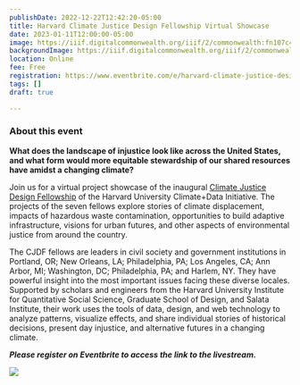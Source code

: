 ```yaml
---
publishDate: 2022-12-22T12:42:20-05:00
title: Harvard Climate Justice Design Fellowship Virtual Showcase
date: 2023-01-11T12:00:00-05:00
image: https://iiif.digitalcommonwealth.org/iiif/2/commonwealth:fn107c409/1100,1971,3517,1858/full/0/default.jpg
backgroundImage: https://iiif.digitalcommonwealth.org/iiif/2/commonwealth:fn107c409/1100,1971,3517,1858/full/0/default.jpg
location: Online
fee: Free
registration: https://www.eventbrite.com/e/harvard-climate-justice-design-fellowship-virtual-showcase-tickets-495251850617
tags: []
draft: true

---
```

### About this event

**What does the landscape of injustice look like across the United States, and what form would more equitable stewardship of our shared resources have amidst a changing climate?**

Join us for a virtual project showcase of the inaugural [Climate Justice Design Fellowship](https://projects.iq.harvard.edu/climatefellowship/home) of the Harvard University Climate+Data Initiative. The projects of the seven fellows explore stories of climate displacement, impacts of hazardous waste contamination, opportunities to build adaptive infrastructure, visions for urban futures, and other aspects of environmental justice from around the country.

The CJDF fellows are leaders in civil society and government institutions in Portland, OR; New Orleans, LA; Philadelphia, PA; Los Angeles, CA; Ann Arbor, MI; Washington, DC; Philadelphia, PA; and Harlem, NY. They have powerful insight into the most important issues facing these diverse locales. Supported by scholars and engineers from the Harvard University Institute for Quantitative Social Science, Graduate School of Design, and Salata Institute, their work uses the tools of data, design, and web technology to analyze patterns, visualize effects, and share individual stories of historical decisions, present day injustice, and alternative futures in a changing climate.

**_Please register on Eventbrite to access the link to the livestream._**

![](/uploads/2022-12-22/asset_5.png)